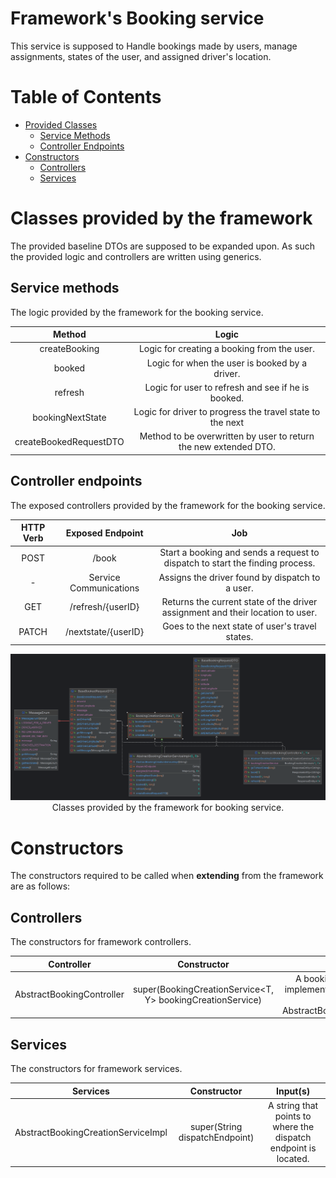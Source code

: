 # Framework's Booking service

This service is supposed to Handle bookings made by users, manage assignments, states of the user, and assigned driver's location.

# Table of Contents

* [Provided Classes](#classes-provided-by-the-framework)
    * [Service Methods](#service-methods)
    * [Controller Endpoints](#controller-endpoints)
* [Constructors](#constructors)
    * [Controllers](#controllers)
    * [Services](#services)

# Classes provided by the framework

The provided baseline DTOs are supposed to be expanded upon. As such the provided logic and controllers are written using generics.

## Service methods

The logic provided by the framework for the booking service.

<div style="text-align: center;"> 

|         Method         |                              Logic                               |
|:----------------------:|:----------------------------------------------------------------:|
|     createBooking      |           Logic for creating a booking from the user.            |
|         booked         |          Logic for when the user is booked by a driver.          |
|        refresh         |        Logic for user to refresh and see if he is booked.        |
|    bookingNextState    |    Logic for driver to progress the travel state to the next     |
| createBookedRequestDTO | Method to be overwritten by user to return the new extended DTO. |

</div>

## Controller endpoints

The exposed controllers provided by the framework for the booking service.

<div style="text-align: center;">

| HTTP Verb |    Exposed Endpoint    |                                      Job                                       |
|:---------:|:----------------------:|:------------------------------------------------------------------------------:|
|   POST    |         /book          | Start a booking and sends a request to dispatch to start the finding process.  |  
|     -     | Service Communications |                Assigns the driver found by dispatch to a user.                 |
|    GET    |   /refresh/{userID}    | Returns the current state of the driver assignment and their location to user. |
|   PATCH   |  /nextstate/{userID}   |                Goes to the next state of user's travel states.                 |

</div>

<p align="center">
  <img width="1000" src="../../../../../../../../../images/Booking-Service.png" alt="Project Architecture">
  Classes provided by the framework for booking service.
</p>

# Constructors

The constructors required to be called when **extending** from the framework are as follows:

## Controllers

The constructors for framework controllers.

<div style="text-align: center;">

|        Controller         |                        Constructor                         |                                                     Input(s)                                                     |
|:-------------------------:|:----------------------------------------------------------:|:----------------------------------------------------------------------------------------------------------------:|
| AbstractBookingController | super(BookingCreationService<T, Y> bookingCreationService) | A booking creation service that implements BookingCreationService or extends AbstractBookingCreationServiceImpl. |

</div>

## Services

The constructors for framework services.

<div style="text-align: center;">

|              Services              |          Constructor           |                            Input(s)                             |
|:----------------------------------:|:------------------------------:|:---------------------------------------------------------------:|
| AbstractBookingCreationServiceImpl | super(String dispatchEndpoint) | A string that points to where the dispatch endpoint is located. |

</div>